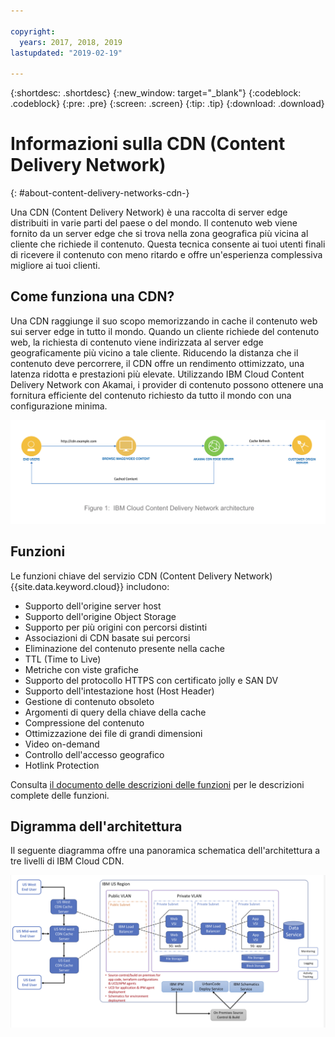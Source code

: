 ```yaml
---

copyright:
  years: 2017, 2018, 2019
lastupdated: "2019-02-19"

---
```


{:shortdesc: .shortdesc}
{:new_window: target="_blank"}
{:codeblock: .codeblock}
{:pre: .pre}
{:screen: .screen}
{:tip: .tip}
{:download: .download}

# Informazioni sulla CDN (Content Delivery Network)
{: #about-content-delivery-networks-cdn-}

Una CDN (Content Delivery Network) è una raccolta di server edge distribuiti in varie parti del paese o del mondo. Il contenuto web viene fornito da un server edge che si trova nella zona geografica più vicina al cliente che richiede il contenuto. Questa tecnica consente ai tuoi utenti finali di ricevere il contenuto con meno ritardo e offre un'esperienza complessiva migliore ai tuoi clienti.

## Come funziona una CDN?

Una CDN raggiunge il suo scopo memorizzando in cache il contenuto web sui server edge in tutto il mondo. Quando un cliente richiede del contenuto web, la richiesta di contenuto viene indirizzata al server edge geograficamente più vicino a tale cliente. Riducendo la distanza che il contenuto deve percorrere, il CDN offre un rendimento ottimizzato, una latenza ridotta e prestazioni più elevate. Utilizzando IBM Cloud Content Delivery Network con Akamai, i provider di contenuto possono ottenere una fornitura efficiente del contenuto richiesto da tutto il mondo con una configurazione minima.

![Diagramma della CDN di alto livello](images/high-level-cdn-diagram.png)

## Funzioni

Le funzioni chiave del servizio CDN (Content Delivery Network) {{site.data.keyword.cloud}} includono:
  * Supporto dell'origine server host
  * Supporto dell'origine Object Storage
  * Supporto per più origini con percorsi distinti
  * Associazioni di CDN basate sui percorsi
  * Eliminazione del contenuto presente nella cache
  * TTL (Time to Live)
  * Metriche con viste grafiche
  * Supporto del protocollo HTTPS con certificato jolly e SAN DV
  * Supporto dell'intestazione host (Host Header)
  * Gestione di contenuto obsoleto
  * Argomenti di query della chiave della cache
  * Compressione del contenuto
  * Ottimizzazione dei file di grandi dimensioni
  * Video on-demand
  * Controllo dell'accesso geografico
  * Hotlink Protection

Consulta [il documento delle descrizioni delle funzioni](/docs/infrastructure/CDN/feature-descriptions.html#feature-descriptions) per le descrizioni complete delle funzioni.

## Digramma dell'architettura

Il seguente diagramma offre una panoramica schematica dell'architettura a tre livelli di IBM Cloud CDN.

![Digramma dell'architettura](images/3-tier-architecture.png)

